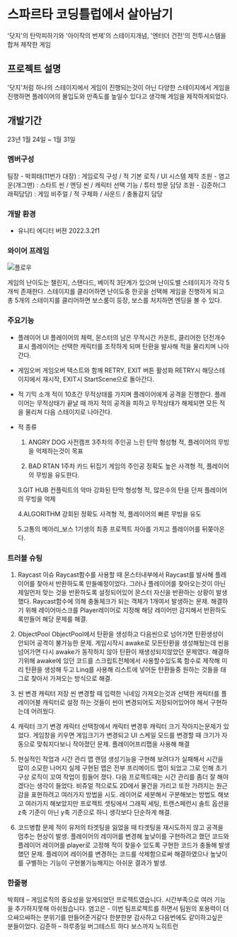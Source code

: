 # 스파르타 코딩틀럽에서 살아남기
'닷지'의 탄막피하기와 '아이작의 번제'의 스테이지개념, '엔터더 건전'의 전투시스템을 합쳐 제작한 게임

## 프로젝트 설명
'닷지'처럼 하나의 스테이지에서 게임이 진행되는것이 아닌 다양한 스테이지에서 게임을 진행하면 플레이어의 몰입도와 만족도를 높일수 있다고 생각해 게임을 제작하게되었다.

## 개발기간
23년 1월 24일 ~ 1월 31일

### 멤버구성
팀장 - 박희태(11번가 대장) : 게임로직 구성 / 적 기본 로직 / UI 시스템 제작
조원 - 염고운(개그맨)      : 스타트 씬 / 엔딩 씬 / 캐릭터 선택 기능 / 튜터 방문 담당
조원 - 김준하(그래픽담당)   : 게임 비주얼 / 적 구체화 / 사운드 / 충돌감지 담당

### 개발 환경
* 유니티 에디터 버젼 2022.3.2f1

### 와이어 프레임
![플로우](https://github.com/PHT97/SurviveSpartaClub/assets/101238896/8f2600c1-b695-4bcb-a502-9e8aeead9d55)

게임의 난이도는 챌린지, 스탠다드, 베이직 3단계가 있으며 난이도별 스테이지가 각각 5개씩 존재한다.
스테이지를 클리어하면 난이도중 한곳을 선택해 게임을 진행하게 되고 총 5개의 스테이지를 클리어하면 보스룸이 등장, 보스를 처치하면 엔딩을 볼 수 있다.

### 주요기능
* 플레이어 UI
플레이어의 체력, 몬스터의 남은 무적시간 카운트, 클리어한 던전개수 표시
플레이어는 선택한 캐릭터를 조작하게 되며 탄환을 발사해 적을 물리치며 나아간다.

* 게임오버
게임오버 텍스트와 함께 RETRY, EXIT 버튼 활성화
RETRY시 해당스테이지에서 재시작, EXIT시 StartScene으로 돌아간다.

* 적 기믹 소개
적이 10초간 무적상태를 가지며 플레이어에게 공격을 진행한다.
플레이어는 무적상태가 끝날 때 까지 적의 공격을 피하고 무적상태가 해제되면 모든 적을 물리쳐 다음 스테이지로 나아간다.

* 적 종류
  1. ANGRY DOG
  사전캠프 3주차의 주인공
  느린 탄막 형성형 적, 플레이어의 무빙을 억제하는것이 목표

  2. BAD RTAN
  1주차 카드 뒤집기 게임의 주인공
  정확도 높은 사격형 적, 플레이어의 무빙을 유도한다.

  3.GIT HUB
  컨플릭트의 악마
  강화된 탄막 형성형 적, 많은수의 탄을 던져 플레이어의 무빙을 억제

  4.ALGORITHM
  강회된 정확도 사격형 적, 플레이어의 빠른 무빙을 유도

  5.고통의 메아리_보스
  1기생의 최종 프로젝트
  자아를 가지고 플레이어를 뒤쫒아온다.

### 트러블 슈팅
1. Raycast 이슈
Raycast함수를 사용할 때 몬스터내부에서 Raycast를 발사해 플레이어를 찾아서 반환하도록 만들예정이었다.
그러나 플레이어를 찾아오는것이 아닌 제일먼저 맞는 것을 반환하도록 설정되어있어 몬스터 자신을 반환하는 상황이 발생했다.
Raycast함수에 의해 충돌체크가 되는 객체가 1개여서 발생하는 문제.
해결하기 위해 레이어마스크를 Player레이어로 지정해 해당 레이어만 감지해서 반환하도록만들어 해당 문제를 해결.

2. ObjectPool
ObjectPool에서 탄환을 생성하고 다음씬으로 넘어가면 탄환생성이 안되어 공격이 불가능한 문제.
게임시작시 awake로 모든탄환을 생성해뒀는데 씬을 넘어가면 다시 awake가 동작하지 않아 탄환이 재생성되지않았던 문제였다.
해결하기위해 awake에 있던 코드를 스크립트전체에서 사용할수있도록 함수로 제작해 미리 탄환을 생성해 두고 Linq를 사용해 리스트에 넣어둔 탄환들중 원하는 것들을 태그로 찾아서 가져오는 방식으로 해결.

3. 씬 변경 캐릭터 저장
씬 변경할 때 입력한 닉네임 가져오는것과 선택한 캐릭터를 플레이어블 캐릭터로 설정 하는 것들이 씬이 변경되어도 저장되어있어야 해서 구현하는데 어려웠다.

4. 캐릭터 크기 변경
캐릭터 선택창에서 캐릭터 변경후 캐릭터 크기 작아지는문제가 있었다.
게임창을 키우면 게임크기가 변경되고 UI 스케일 모드를 변경할 때 크기가 자동으로 맞춰지다보니 작아졌던 문제.
플레이어프리팹을 사용해 해결

5. 현실적인 작업과 시간 관리
맵 랜덤 생성기능을 구현해 보려다가 실패해서 시간을 많이 소모한 나머지 실제 구현된 맵은 전부 프리메이드 맵이 되었고 그로 인해 초기 구상 로직이 꼬여 작업이 힘들어 졌다.
다음 프로젝트때는 시간 관리를 좀더 잘 해야겠다는 생각이 들었다. 
비쥬얼 적으로도 2D에서 물건을 가리고 또한 가려지는 원근감을 표현하려고 여러가지 방법을 시도.
레이어로 세분해서 구분해보는 방법도 해보고 여러가지 해보았지만 프로젝트 셋팅에서 그래픽 세팅, 트랜스페런시 솔트 옵션을 z축 기준이 아닌 y축 기준으로 하니 생각보다 단순하게 해결.

 6. 코드병합 문제
적이 유저의 타겟팅을 잃었을 때 타겟팅을 재시도하지 않고 공격을 멈추는 현상이 발생.
플레이어의 레이어를 변경해 높낮이를 구현하려고 했던 코드와 플레이어 레이어를 player로 고정해 적이 찾을수 있도록 구현한 코드가 충돌해 발생했던 문제.
플레이어 레이어를 변경하는 코드를 삭제함으로써 해결하였으나 높낮이를 구별하는 기능이 구현불가능해지는 아쉬운 결과가 발생.

### 한줄평
박희태 – 게임로직의 중요성을 알게되었던 프로젝트였습니다. 시간부족으로 여러 기능을 추가하지못해 아쉬웠습니다.
염고은 - 이번 팀프로젝트를 하면서 팀원의 포용력이 더 으쌰으쌰하는 분위기를 만들어준거같다 한분한분 감사하고 다음번에도 같이하고싶은 분들이었다.
김준하 – 하루종일 버그테스트 하다 보스까지 노히트런
